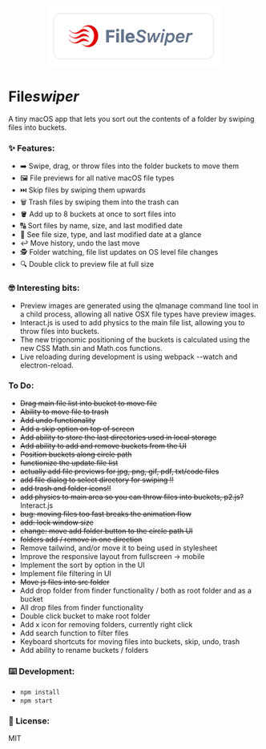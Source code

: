 <p align="center">
    <img src="https://raw.githubusercontent.com/jamesdelaneyie/fileswiper/master/dist/assets/fileswiper-logo.png">
</p>

# File*swiper*

A tiny macOS app that lets you sort out the contents of a folder by swiping files into buckets.


### ✨ Features:
- ➡️ Swipe, drag, or throw files into the folder buckets to move them
- 🖼️ File previews for all native macOS file types
- ⏭️ Skip files by swiping them upwards
- 🗑️ Trash files by swiping them into the trash can
- 🪣 Add up to 8 buckets at once to sort files into
- 🔠 Sort files by name, size, and last modified date
- 🔬 See file size, type, and last modified date at a glance
- ↩️ Move history, undo the last move
- 🕵️ Folder watching, file list updates on OS level file changes
- 🔍 Double click to preview file at full size


### 🤓 Interesting bits: 

- Preview images are generated using the qlmanage command line tool in a child process, allowing all native OSX file types have preview images.
- Interact.js is used to add physics to the main file list, allowing you to throw files into buckets.
- The new trigonomic positioning of the buckets is calculated using the new CSS Math.sin and Math.cos functions.
- Live reloading during development is using webpack --watch and electron-reload.


### To Do:
- ~~Drag main file list into bucket to move file~~
- ~~Ability to move file to trash~~
- ~~Add undo functionality~~
- ~~Add a skip option on top of screen~~
- ~~Add ability to store the last directories used in local storage~~
- ~~Add ability to add and remove buckets from the UI~~
- ~~Position buckets along circle path~~
- ~~functionize the update file list~~
- ~~actually add file previews for jpg, png, gif, pdf, txt/code files~~
- ~~add file dialog to select directory for swiping !!~~ 
- ~~add trash and folder icons!!~~ 
- ~~add physics to main area so you can throw files into buckets, p2.js?~~ Interact.js
- ~~bug: moving files too fast breaks the animation flow~~
- ~~add: lock window size~~ 
- ~~change: move add folder button to the circle path UI~~
- ~~folders add / remove in one direction~~
- Remove tailwind, and/or move it to being used in stylesheet 
- Improve the responsive layout from fullscreen -> mobile
- Implement the sort by option in the UI
- Implement file filtering in UI
- ~~Move js files into src folder~~
- Add drop folder from finder functionality / both as root folder and as a bucket
- All drop files from finder functionality
- Double click bucket to make root folder
- Add x icon for removing folders, currently right click
- Add search function to filter files
- Keyboard shortcuts for moving files into buckets, skip, undo, trash
- Add ability to rename buckets / folders


### ⌨️ Development:

- `npm install`
- `npm start`

### 📜 License:
MIT